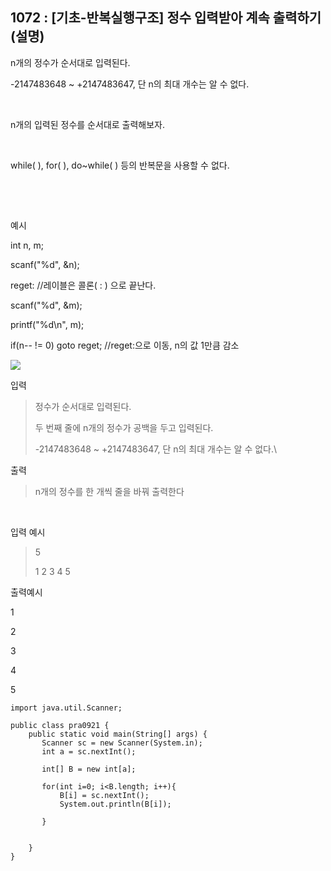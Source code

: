 ## 1072 : [기초-반복실행구조] 정수 입력받아 계속 출력하기(설명)

n개의 정수가 순서대로 입력된다.

-2147483648 ~ +2147483647, 단 n의 최대 개수는 알 수 없다.

​

n개의 입력된 정수를 순서대로 출력해보자.

​

while( ), for( ), do~while( ) 등의 반복문을 사용할 수 없다.

​

​

예시

int n, m;

scanf("%d", &n);

reget: //레이블은 콜론( : ) 으로 끝난다.

scanf("%d", &m);

printf("%d\n", m);

if(n-- != 0) goto reget; //reget:으로 이동, n의 값 1만큼 감소

<img src="https://codeup.kr/upload/pimg6188_1.png">





입력

>정수가 순서대로 입력된다.
> 
> 두 번째 줄에 n개의 정수가 공백을 두고 입력된다.
> 
> -2147483648 ~ +2147483647, 단 n의 최대 개수는 알 수 없다.\\




출력

>n개의 정수를 한 개씩 줄을 바꿔 출력한다

​

입력 예시

>5
>
>1 2 3 4 5



출력예시

1

2

3

4

5



```shell
import java.util.Scanner;

public class pra0921 {
    public static void main(String[] args) {
       Scanner sc = new Scanner(System.in);
       int a = sc.nextInt();

       int[] B = new int[a];

       for(int i=0; i<B.length; i++){
           B[i] = sc.nextInt();
           System.out.println(B[i]);
           
       }


    }
}

```
